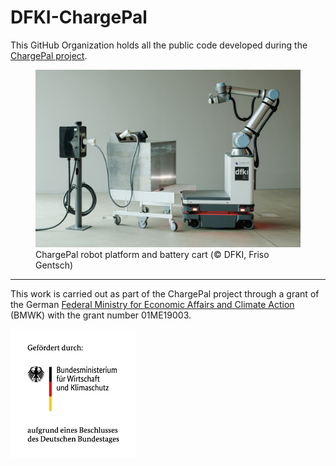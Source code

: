# DFKI-ChargePal

This GitHub Organization holds all the public code developed during the [ChargePal project](https://www.dfki.de/en/web/research/projects-and-publications/project/chargepal).

<figure>
    <img src="ChargePal_step4_crop.jpg" alt="funding note"/>
    <figcaption>ChargePal robot platform and battery cart (© DFKI, Friso Gentsch)</figcaption>
</figure>

---

This work is carried out as part of the ChargePal project through a grant of the German [Federal Ministry for Economic Affairs and Climate Action](https://www.bmwk.de/Navigation/EN/Home/home.html) (BMWK) with the grant number 01ME19003.

<img src="BMWK.png" alt="funding note" width="200"/>
